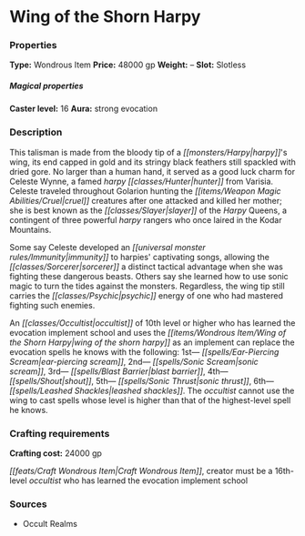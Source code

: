 ﻿---
Title: "Wing of the Shorn Harpy"
Type: "Wondrous Item"
Price: "48000 gp"
Weight: "–"
Slot: "Slotless"
Caster level: "16"
Aura: "strong evocation"
Description: |
  "This talisman is made from the bloody tip of a harpy's wing, its end capped in gold and its stringy black feathers still spackled with dried gore. No larger than a human hand, it served as a good luck charm for Celeste Wynne, a famed harpy hunter from Varisia. Celeste traveled throughout Golarion hunting the cruel creatures after one attacked and killed her mother; she is best known as the slayer of the Harpy Queens, a contingent of three powerful harpy rangers who once laired in the Kodar Mountains.
  Some say Celeste developed an immunity to harpies' captivating songs, allowing the sorcerer a distinct tactical advantage when she was fighting these dangerous beasts. Others say she learned how to use sonic magic to turn the tides against the monsters. Regardless, the wing tip still carries the psychic energy of one who had mastered fighting such enemies.
  An occultist of 10th level or higher who has learned the evocation implement school and uses the _wing of the shorn harpy_ as an implement can replace the evocation spells he knows with the following: 1st— _ear-piercing scream_, 2nd— _sonic scream_, 3rd— _blast barrier_, 4th— _shout_, 5th— _sonic thrust_, 6th— _leashed shackles_. The occultist cannot use the wing to cast spells whose level is higher than that of the highest-level spell he knows."
Crafting cost: "24000 gp"
Sources: "['Occult Realms']"
---

# Wing of the Shorn Harpy

### Properties

**Type:** Wondrous Item **Price:** 48000 gp **Weight:** – **Slot:** Slotless

##### Magical properties

**Caster level:** 16 **Aura:** strong evocation

### Description

This talisman is made from the bloody tip of a _[[monsters/Harpy|harpy]]_'s wing, its end capped in gold and its stringy black feathers still spackled with dried gore. No larger than a human hand, it served as a good luck charm for Celeste Wynne, a famed _harpy_ _[[classes/Hunter|hunter]]_ from Varisia. Celeste traveled throughout Golarion hunting the _[[items/Weapon Magic Abilities/Cruel|cruel]]_ creatures after one attacked and killed her mother; she is best known as the _[[classes/Slayer|slayer]]_ of the _Harpy_ Queens, a contingent of three powerful _harpy_ rangers who once laired in the Kodar Mountains.

Some say Celeste developed an _[[universal monster rules/Immunity|immunity]]_ to harpies' captivating songs, allowing the _[[classes/Sorcerer|sorcerer]]_ a distinct tactical advantage when she was fighting these dangerous beasts. Others say she learned how to use sonic magic to turn the tides against the monsters. Regardless, the wing tip still carries the _[[classes/Psychic|psychic]]_ energy of one who had mastered fighting such enemies.

An _[[classes/Occultist|occultist]]_ of 10th level or higher who has learned the evocation implement school and uses the _[[items/Wondrous Item/Wing of the Shorn Harpy|wing of the shorn harpy]]_ as an implement can replace the evocation spells he knows with the following: 1st— _[[spells/Ear-Piercing Scream|ear-piercing scream]]_, 2nd— _[[spells/Sonic Scream|sonic scream]]_, 3rd— _[[spells/Blast Barrier|blast barrier]]_, 4th— _[[spells/Shout|shout]]_, 5th— _[[spells/Sonic Thrust|sonic thrust]]_, 6th— _[[spells/Leashed Shackles|leashed shackles]]_. The _occultist_ cannot use the wing to cast spells whose level is higher than that of the highest-level spell he knows.

### Crafting requirements

**Crafting cost:** 24000 gp

_[[feats/Craft Wondrous Item|Craft Wondrous Item]]_, creator must be a 16th-level _occultist_ who has learned the evocation implement school

### Sources

* Occult Realms